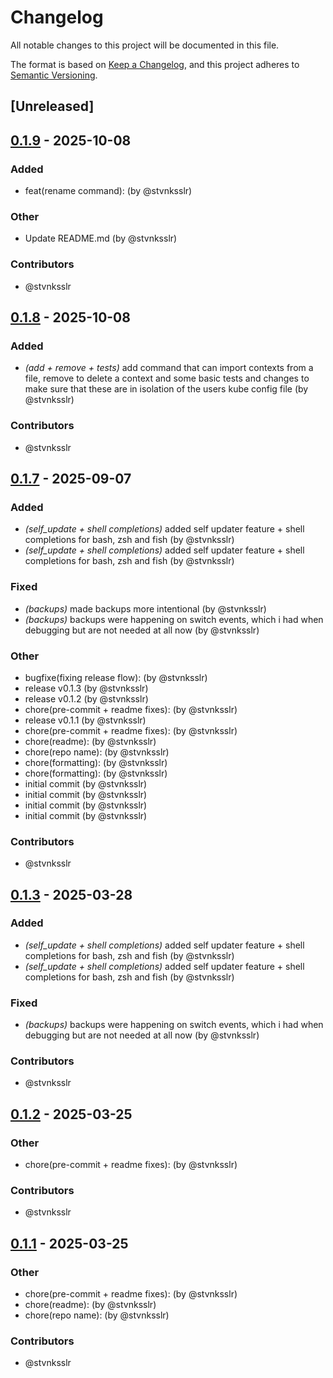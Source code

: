# Changelog

All notable changes to this project will be documented in this file.

The format is based on [Keep a Changelog](https://keepachangelog.com/en/1.0.0/),
and this project adheres to [Semantic Versioning](https://semver.org/spec/v2.0.0.html).

## [Unreleased]
## [0.1.9](https://github.com/stvnksslr/khelp/compare/v0.1.8...v0.1.9) - 2025-10-08

### Added
- feat(rename command): (by @stvnksslr)

### Other
- Update README.md (by @stvnksslr)

### Contributors

* @stvnksslr
## [0.1.8](https://github.com/stvnksslr/khelp/compare/v0.1.7...v0.1.8) - 2025-10-08

### Added
- *(add + remove + tests)* add command that can import contexts from a file, remove to delete a context and some basic tests and changes to make sure that these are in isolation of the users kube config file (by @stvnksslr)

### Contributors

* @stvnksslr
## [0.1.7](https://github.com/stvnksslr/khelp/compare/v0.1.6...v0.1.7) - 2025-09-07

### Added
- *(self_update + shell completions)* added self updater feature + shell completions for bash, zsh and fish (by @stvnksslr)
- *(self_update + shell completions)* added self updater feature + shell completions for bash, zsh and fish (by @stvnksslr)

### Fixed
- *(backups)* made backups more intentional (by @stvnksslr)
- *(backups)* backups were happening on switch events, which i had when debugging but are not needed at all now (by @stvnksslr)

### Other
- bugfixe(fixing release flow): (by @stvnksslr)
- release v0.1.3 (by @stvnksslr)
- release v0.1.2 (by @stvnksslr)
- chore(pre-commit + readme fixes): (by @stvnksslr)
- release v0.1.1 (by @stvnksslr)
- chore(pre-commit + readme fixes): (by @stvnksslr)
- chore(readme): (by @stvnksslr)
- chore(repo name): (by @stvnksslr)
- chore(formatting): (by @stvnksslr)
- chore(formatting): (by @stvnksslr)
- initial commit (by @stvnksslr)
- initial commit (by @stvnksslr)
- initial commit (by @stvnksslr)
- initial commit (by @stvnksslr)

### Contributors

* @stvnksslr
## [0.1.3](https://github.com/stvnksslr/khelp/compare/v0.1.2...v0.1.3) - 2025-03-28

### Added
- *(self_update + shell completions)* added self updater feature + shell completions for bash, zsh and fish (by @stvnksslr)
- *(self_update + shell completions)* added self updater feature + shell completions for bash, zsh and fish (by @stvnksslr)

### Fixed
- *(backups)* backups were happening on switch events, which i had when debugging but are not needed at all now (by @stvnksslr)

### Contributors

* @stvnksslr
## [0.1.2](https://github.com/stvnksslr/khelp/compare/v0.1.1...v0.1.2) - 2025-03-25

### Other
- chore(pre-commit + readme fixes): (by @stvnksslr)

### Contributors

* @stvnksslr
## [0.1.1](https://github.com/stvnksslr/khelp/compare/v0.1.0...v0.1.1) - 2025-03-25

### Other
- chore(pre-commit + readme fixes): (by @stvnksslr)
- chore(readme): (by @stvnksslr)
- chore(repo name): (by @stvnksslr)

### Contributors

* @stvnksslr
